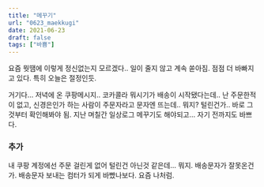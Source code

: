 ```yaml
---
title: "메꾸기"
url: "0623_maekkugi"
date: 2021-06-23
draft: false
tags: ["바쁨"]
---
```

요즘 뭣땜에 이렇게 정신없는지 모르겠다.. 일이 줄지 않고 계속 쏟아짐. 점점 더 바빠지고 있다. 특히 오늘은 절정인듯.

거기다... 저녁에 온 쿠팡메시지.. 코카콜라 뭐시기가 배송이 시작됐다는데.. 난 주문한적이 없고, 신경은인가 하는 사람이 주문자라고 문자엔 뜨는데.. 뭐지? 털린건가.. 바로 그것부터 확인해봐야 됨. 지난 며칠간 일상로그 메꾸기도 해야되고... 자기 전까지도 바쁘다.

### 추가
내 쿠팡 계정에선 주문 걸린게 없어 털린건 아닌것 같은데... 뭐지. 배송문자가 잘못온건가. 배송문자 보내는 컴터가 되게 바빴나보다. 요즘 나처럼.
